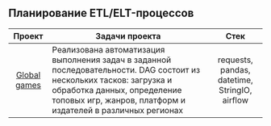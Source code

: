 ## Планирование ETL/ELT-процессов

| Проект                      | Задачи проекта |   Стек    |
|:---------------------------:|----------------|:---------:|
|[Global games]([https://github.com/NickKulibaba/Projects_on_karpov_coursers/tree/main/project_final](https://github.com/Mishinaya/Airflow/tree/main/my_first_dag)]) | Реализована автоматизация выполнения задач в заданной последовательности. DAG состоит из нескольких тасков: загрузка и обработка данных, определение топовых игр, жанров, платформ и издателей в различных регионах | requests, pandas, datetime, StringIO, airflow |

